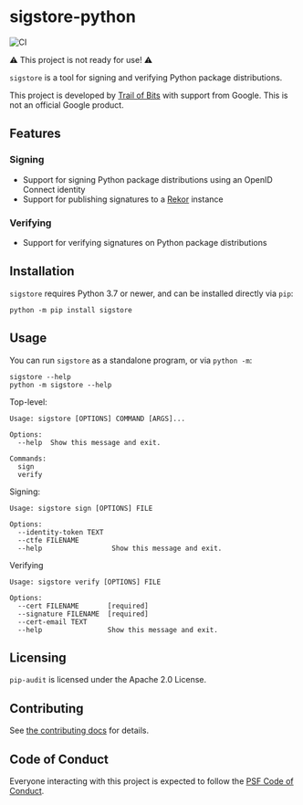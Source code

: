 sigstore-python
===============

<!--- @begin-badges@ --->
![CI](https://github.com/trailofbits/sigstore-python/workflows/CI/badge.svg)
<!--- @end-badges@ --->

⚠️ This project is not ready for use! ⚠️

`sigstore` is a tool for signing and verifying Python package distributions.

This project is developed by [Trail of Bits](https://www.trailofbits.com/) with
support from Google. This is not an official Google product.

## Features

### Signing

* Support for signing Python package distributions using an OpenID Connect identity
* Support for publishing signatures to a [Rekor](https://github.com/sigstore/rekor) instance

### Verifying

* Support for verifying signatures on Python package distributions

## Installation

`sigstore` requires Python 3.7 or newer, and can be installed directly via `pip`:

```console
python -m pip install sigstore
```

## Usage

You can run `sigstore` as a standalone program, or via `python -m`:

```console
sigstore --help
python -m sigstore --help
```

Top-level:

<!-- @begin-sigstore-help@ -->
```
Usage: sigstore [OPTIONS] COMMAND [ARGS]...

Options:
  --help  Show this message and exit.

Commands:
  sign
  verify
```
<!-- @end-sigstore-help@ -->

Signing:

<!-- @begin-sigstore-sign-help@ -->
```
Usage: sigstore sign [OPTIONS] FILE

Options:
  --identity-token TEXT
  --ctfe FILENAME
  --help                 Show this message and exit.
```
<!-- @end-sigstore-sign-help@ -->

Verifying

<!-- @begin-sigstore-verify-help@ -->
```
Usage: sigstore verify [OPTIONS] FILE

Options:
  --cert FILENAME       [required]
  --signature FILENAME  [required]
  --cert-email TEXT
  --help                Show this message and exit.
```
<!-- @end-sigstore-verify-help@ -->

## Licensing

`pip-audit` is licensed under the Apache 2.0 License.

## Contributing

See [the contributing docs](CONTRIBUTING.md) for details.

## Code of Conduct
Everyone interacting with this project is expected to follow the
[PSF Code of Conduct](https://github.com/pypa/.github/blob/main/CODE_OF_CONDUCT.md).

